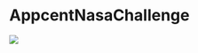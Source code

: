 # AppcentNasaChallenge


![](https://user-images.githubusercontent.com/33380375/119043396-aa2f8600-b9c1-11eb-8568-20f4cbc9c53f.gif)
